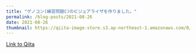 ```yaml
---
title: "ゲノコン(練習問題C)のビジュアライザを作りました。"
permalink: /blog-posts/2021-08-26
date: 2021-08-26
thumbnail: https://qiita-image-store.s3.ap-northeast-1.amazonaws.com/0/905155/48e05408-ef39-c8cd-2f2d-22cf3b2faaf6.png
---
```


[Link to Qiita](https://qiita.com/hari64/items/c60c843f5c6b2319dcad)
